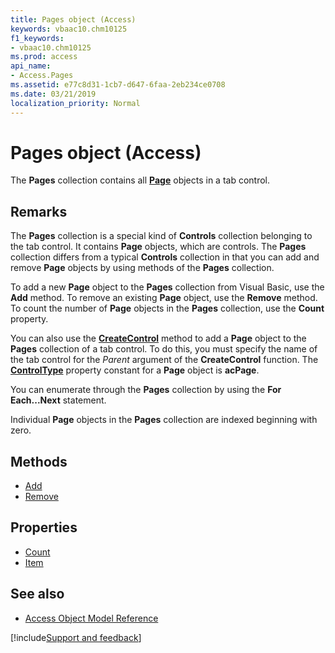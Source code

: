 ```yaml
---
title: Pages object (Access)
keywords: vbaac10.chm10125
f1_keywords:
- vbaac10.chm10125
ms.prod: access
api_name:
- Access.Pages
ms.assetid: e77c8d31-1cb7-d647-6faa-2eb234ce0708
ms.date: 03/21/2019
localization_priority: Normal
---
```



# Pages object (Access)

The **Pages** collection contains all **[Page](Access.Page.md)** objects in a tab control.


## Remarks

The **Pages** collection is a special kind of **Controls** collection belonging to the tab control. It contains **Page** objects, which are controls. The **Pages** collection differs from a typical **Controls** collection in that you can add and remove **Page** objects by using methods of the **Pages** collection.

To add a new **Page** object to the **Pages** collection from Visual Basic, use the **Add** method. To remove an existing **Page** object, use the **Remove** method. To count the number of **Page** objects in the **Pages** collection, use the **Count** property.

You can also use the **[CreateControl](Access.Application.CreateControl.md)** method to add a **Page** object to the **Pages** collection of a tab control. To do this, you must specify the name of the tab control for the _Parent_ argument of the **CreateControl** function. The **[ControlType](Access.Page.ControlType.md)** property constant for a **Page** object is **acPage**.

You can enumerate through the **Pages** collection by using the **For Each...Next** statement.

Individual **Page** objects in the **Pages** collection are indexed beginning with zero.


## Methods

- [Add](Access.Pages.Add.md)
- [Remove](Access.Pages.Remove.md)

## Properties

- [Count](Access.Pages.Count.md)
- [Item](Access.pages.item.md)

## See also

- [Access Object Model Reference](overview/Access/object-model.md)


[!include[Support and feedback](~/includes/feedback-boilerplate.md)]